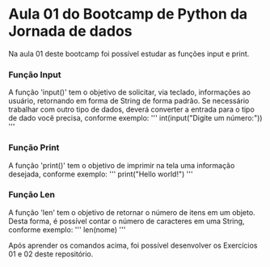 # Aula 01 do Bootcamp de Python da Jornada de dados

Na aula 01 deste bootcamp foi possível estudar as funções input e print.

### Função Input
A função 'input()' tem o objetivo de solicitar, via teclado, informações ao usuário, retornando em forma de String de forma padrão.
Se necessário trabalhar com outro tipo de dados, deverá converter a entrada para o tipo de dado você precisa, conforme exemplo:
    '''
    int(input("Digite um número:"))
    '''

### Função Print
A função 'print()' tem o objetivo de imprimir na tela uma informação desejada, conforme exemplo:
    '''
    print("Hello world!")
    '''

### Função Len
A função 'len' tem o objetivo de retornar o número de itens em um objeto.
Desta forma, é possível contar o número de caracteres em uma String, conforme exemplo:
    '''
    len(nome)
    '''

Após aprender os comandos acima, foi possível desenvolver os Exercícios 01 e 02 deste repositório.
